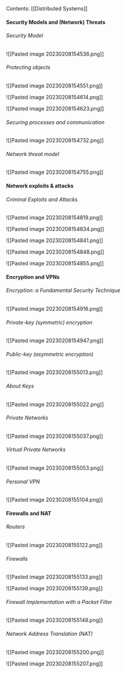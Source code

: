 Contents:
[[Distributed Systems]]

#### Security Models and (Network) Threats
###### Security Model
![[Pasted image 20230208154536.png]]

###### Protecting objects
![[Pasted image 20230208154551.png]]

![[Pasted image 20230208154614.png]]

![[Pasted image 20230208154623.png]]

###### Securing processes and communication
![[Pasted image 20230208154732.png]]

###### Network threat model
![[Pasted image 20230208154755.png]]

#### Network exploits & attacks
###### Criminal Exploits and Attacks
![[Pasted image 20230208154819.png]]

![[Pasted image 20230208154834.png]]

![[Pasted image 20230208154841.png]]

![[Pasted image 20230208154848.png]]

![[Pasted image 20230208154855.png]]

#### Encryption and VPNs
###### Encryption: a Fundamental Security Technique
![[Pasted image 20230208154916.png]]

###### Private-key (symmetric) encryption
![[Pasted image 20230208154947.png]]

###### Public-key (asymmetric encryption)
![[Pasted image 20230208155013.png]]

###### About Keys
![[Pasted image 20230208155022.png]]

###### Private Networks
![[Pasted image 20230208155037.png]]

###### Virtual Private Networks
![[Pasted image 20230208155053.png]]


###### Personal VPN
![[Pasted image 20230208155104.png]]

#### Firewalls and NAT
###### Routers
![[Pasted image 20230208155122.png]]

###### Firewalls
![[Pasted image 20230208155133.png]]

![[Pasted image 20230208155139.png]]

###### Firewall Implementation with a Packet Filter
![[Pasted image 20230208155148.png]]

###### Network Address Translation (NAT)
![[Pasted image 20230208155200.png]]

![[Pasted image 20230208155207.png]]


